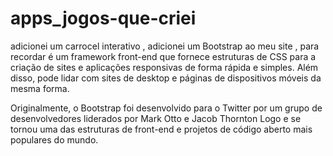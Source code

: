 # apps_jogos-que-criei
adicionei um carrocel interativo , adicionei um Bootstrap ao meu site , para recordar é um framework front-end que fornece estruturas de CSS para a criação de sites e aplicações responsivas de forma rápida e simples. Além disso, pode lidar com sites de desktop e páginas de dispositivos móveis da mesma forma.

Originalmente, o Bootstrap foi desenvolvido para o Twitter por um grupo de desenvolvedores liderados por Mark Otto e Jacob Thornton Logo e se tornou uma das estruturas de front-end e projetos de código aberto mais populares do mundo.
